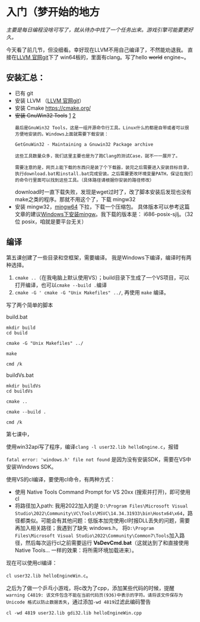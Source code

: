 # 入门（梦开始的地方

*主要是每日编程没啥可写了，就从待办中找了一个任务出来。游戏引擎可能要更好久。*

今天看了前几节，但没细看。幸好现在LLVM不用自己编译了，不然能劝退我。
直接在[LLVM 官网git](https://github.com/llvm/llvm-project/releases/tag/llvmorg-14.0.6)下了 win64板的，里面有clang。写了hello ~~world~~ engine~。



## 安装汇总：
- 已有 git
- 安装 LLVM （[LLVM 官网git](https://github.com/llvm/llvm-project/releases/tag/llvmorg-14.0.6)）
- 安装 Cmake
    https://cmake.org/
- ~~安装 GnuWin32 Tools~~ [1](https://getgnuwin32.sourceforge.net/) [2](https://sourceforge.net/projects/getgnuwin32/files/)
    ```
    最后是GnuWin32 Tools，这是一组开源命令行工具。Linux什么的都是自带或者可以很方便地安装的。Windows上面就需要下载安装：

    GetGnuWin32 - Maintaining a Gnuwin32 Package archive

    这些工具数量众多，我们这里主要也是为了跑Clang的测试Case，就不一一展开了。

    需要注意的是，网页上能下载的东西只是装了个下载器，装完之后需要进入安装目标目录，执行download.bat和install.bat完成安装。之后需要更改环境变量PATH，保证在我们的命令行里面可以找到这些工具。（具体路径请根据你安装的路径修改）
    ```
    download时一直下载失败，发现是wget过时了，改了脚本安装后发现也没有make之类的程序。那就不用这个了，下载 mingw32
- 安装 mingw32，[mingw64](https://sourceforge.net/projects/mingw-w64/files/) 下拉，下载一个压缩包。
    具体版本可以参考这篇文章的建议[Windows下安装mingw](https://www.cnblogs.com/lishanyang/p/15768083.html)。我下载的版本是： i686-posix-sjlj。（32位 posix，咱就是要平台无关）

## 编译

第五课创建了一些目录和空框架，需要编译。
我是Windows下编译，编译时有两种选择。
1. `cmake ..`（在我电脑上默认使用VS）；build目录下生成了一个VS项目，可以打开编译，也可以`cmake --build .`编译
2. `cmake -G ' cmake -G "Unix Makefiles" ../`, 再使用 `make` 编译。

写了两个简单的脚本

build.bat
```
mkdir build
cd build

cmake -G "Unix Makefiles" ../

make

cmd /k
```

buildVs.bat
```
mkdir buildVs
cd buildVs

cmake ..

cmake --build .

cmd /k
```





第七课中，

使用win32api写了程序，编译`clang -l user32.lib helloEngine.c`，报错

`fatal error: 'windows.h' file not found` 是因为没有安装SDK，需要在VS中安装Windows SDK。

使用VS的cl编译，要使用cl命令，有两种方式：

-   使用 Native Tools Command Prompt for VS 20xx (搜索并打开)，即可使用cl
-   将路径加入path: 我用2022加入的是 `D:\Program Files\Microsoft Visual Studio\2022\Community\VC\Tools\MSVC\14.34.31933\bin\Hostx64\x64`，路径都类似。可能会有其他问题：低版本加完使用cl时报DLL丢失的问题，需要再加入相关路径；我遇到了缺失 windows.h， 将`D:\Program Files\Microsoft Visual Studio\2022\Community\Common7\Tools`加入路径，然后每次运行cl之前需要运行 **VsDevCmd.bat**（这就达到了和直接使用Native Tools... 一样的效果：将所需环境加载进来）。 

现在可以使用cl编译：

`cl user32.lib helloEngineWin.c`。

之后为了做一个乒乓小游戏，将c改为了cpp，添加某些代码的时候，提醒
`warning C4819: 该文件包含不能在当前代码页(936)中表示的字符。请将该文件保存为 Unicode 格式以防止数据丢失`，通过添加`-wd 4819`过滤此编码警告

`cl -wd 4819 user32.lib gdi32.lib helloEngineWin.cpp`